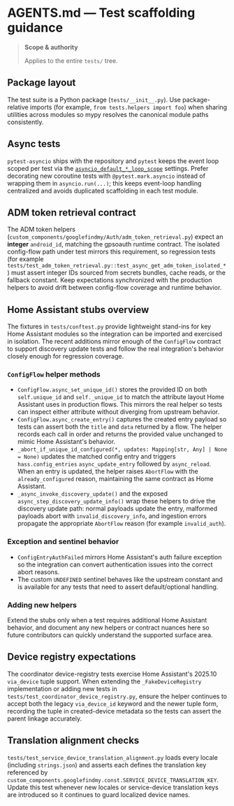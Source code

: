 # AGENTS.md — Test scaffolding guidance

> **Scope & authority**
>
> Applies to the entire `tests/` tree.

## Package layout

The test suite is a Python package (`tests/__init__.py`). Use
package-relative imports (for example, `from tests.helpers import foo`)
when sharing utilities across modules so mypy resolves the canonical
module paths consistently.

## Async tests

`pytest-asyncio` ships with the repository and `pytest` keeps the event
loop scoped per test via the
[`asyncio_default_*_loop_scope`](../pyproject.toml) settings. Prefer decorating
new coroutine tests with `@pytest.mark.asyncio` instead of wrapping them
in `asyncio.run(...)`; this keeps event-loop handling centralized and
avoids duplicated scaffolding in each test module.

## ADM token retrieval contract

The ADM token helpers (`custom_components/googlefindmy/Auth/adm_token_retrieval.py`)
expect an **integer** `android_id`, matching the gpsoauth runtime contract. The
isolated config-flow path under test mirrors this requirement, so regression
tests (for example `tests/test_adm_token_retrieval.py::test_async_get_adm_token_isolated_*`)
must assert integer IDs sourced from secrets bundles, cache reads, or the
fallback constant. Keep expectations synchronized with the production helpers
to avoid drift between config-flow coverage and runtime behavior.

## Home Assistant stubs overview

The fixtures in `tests/conftest.py` provide lightweight stand-ins for key
Home Assistant modules so the integration can be imported and exercised in
isolation. The recent additions mirror enough of the `ConfigFlow` contract to
support discovery update tests and follow the real integration's behavior
closely enough for regression coverage.

### `ConfigFlow` helper methods

* `ConfigFlow.async_set_unique_id()` stores the provided ID on both
  `self.unique_id` and `self._unique_id` to match the attribute layout Home
  Assistant uses in production flows. This mirrors the real helper so tests can
  inspect either attribute without diverging from upstream behavior.
* `ConfigFlow.async_create_entry()` captures the created entry payload so tests
  can assert both the `title` and `data` returned by a flow. The helper records
  each call in order and returns the provided value unchanged to mimic Home
  Assistant's behavior.
* `_abort_if_unique_id_configured(*, updates: Mapping[str, Any] | None = None)`
  updates the matched config entry and triggers `hass.config_entries`
  `async_update_entry` followed by `async_reload`. When an entry is updated, the
  helper raises `AbortFlow` with the `already_configured` reason, maintaining the
  same contract as Home Assistant.
* `_async_invoke_discovery_update()` and the exposed
  `async_step_discovery_update_info()` wrap these helpers to drive the discovery
  update path: normal payloads update the entry, malformed payloads abort with
  `invalid_discovery_info`, and ingestion errors propagate the appropriate
  `AbortFlow` reason (for example `invalid_auth`).

### Exception and sentinel behavior

* `ConfigEntryAuthFailed` mirrors Home Assistant's auth failure exception so the
  integration can convert authentication issues into the correct abort reasons.
* The custom `UNDEFINED` sentinel behaves like the upstream constant and is
  available for any tests that need to assert default/optional handling.

### Adding new helpers

Extend the stubs only when a test requires additional Home Assistant behavior,
and document any new helpers or contract nuances here so future contributors can
quickly understand the supported surface area.

## Device registry expectations

The coordinator device-registry tests exercise Home Assistant's 2025.10
`via_device` tuple support. When extending the `_FakeDeviceRegistry`
implementation or adding new tests in `tests/test_coordinator_device_registry.py`,
ensure the helper continues to accept both the legacy `via_device_id` keyword
and the newer tuple form, recording the tuple in created-device metadata so the
tests can assert the parent linkage accurately.

## Translation alignment checks

`tests/test_service_device_translation_alignment.py` loads every locale (including
`strings.json`) and asserts each defines the translation key referenced by
`custom_components.googlefindmy.const.SERVICE_DEVICE_TRANSLATION_KEY`. Update this
test whenever new locales or service-device translation keys are introduced so it
continues to guard localized device names.
